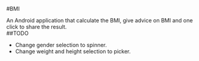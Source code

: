 #BMI

An Android application that calculate the BMI, give advice on BMI and one click to share the result.  
##TODO
* Change gender selection to spinner.  
* Change weight and height selection to picker.
